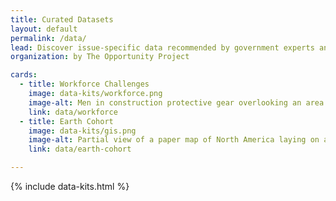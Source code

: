 ```yaml
---
title: Curated Datasets
layout: default
permalink: /data/
lead: Discover issue-specific data recommended by government experts and test-driven by teams working to solve the nation’s biggest challenges.
organization: by The Opportunity Project

cards:
  - title: Workforce Challenges
    image: data-kits/workforce.png
    image-alt: Men in construction protective gear overlooking an area being developed
    link: data/workforce
  - title: Earth Cohort
    image: data-kits/gis.png
    image-alt: Partial view of a paper map of North America laying on a wooden tabletop
    link: data/earth-cohort

---
```

<!-- {% include three-column-static-cards.html %} -->
{% include data-kits.html %}

